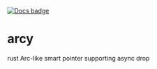 [![Docs badge]][docs.rs]

[Docs badge]: https://img.shields.io/badge/docs.rs-rustdoc-green
[docs.rs]: https://mkmik.github.io/arcy/arcy/index.html

# arcy
rust Arc-like smart pointer supporting async drop
